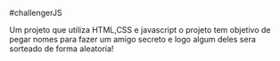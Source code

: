 #challengerJS

Um projeto que utiliza HTML,CSS e javascript o projeto tem objetivo de pegar nomes para fazer um amigo secreto e logo algum deles sera sorteado de forma aleatoria!
